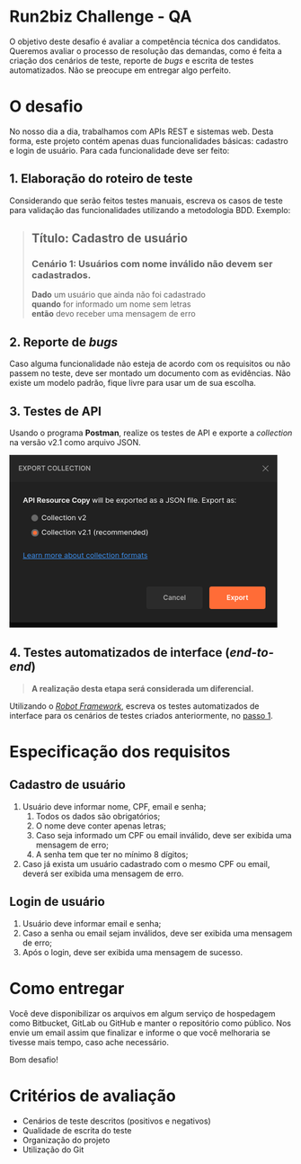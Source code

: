 # Run2biz Challenge - QA

O objetivo deste desafio é avaliar a competência técnica dos candidatos. Queremos avaliar o processo de resolução das demandas, como é feita a criação dos cenários de teste, reporte de *bugs* e escrita de testes automatizados. Não se preocupe em entregar algo perfeito.

# O desafio

No nosso dia a dia, trabalhamos com APIs REST e sistemas web. Desta forma, este projeto contém apenas duas funcionalidades básicas: cadastro e login de usuário. Para cada funcionalidade deve ser feito:

## 1. Elaboração do roteiro de teste

Considerando que serão feitos testes manuais, escreva os casos de teste para validação das funcionalidades utilizando a metodologia BDD. Exemplo:

> ## **Título**: Cadastro de usuário
> ### **Cenário 1**: Usuários com nome inválido não devem ser cadastrados.  
> **Dado** um usuário que ainda não foi cadastrado  
> **quando** for informado um nome sem letras  
> **então** devo receber uma mensagem de erro  

## 2. Reporte de *bugs*

Caso alguma funcionalidade não esteja de acordo com os requisitos ou não passem no teste, deve ser montado um documento com as evidências. Não existe um modelo padrão, fique livre para usar um de sua escolha.

## 3. Testes de API

Usando o programa **Postman**, realize os testes de API e exporte a *collection* na versão v2.1 como arquivo JSON.

![Export collection Postman](/resources/img/export-postman.png)

## 4. Testes automatizados de interface (*end-to-end*)

> **A realização desta etapa será considerada um diferencial.**

Utilizando o [*Robot Framework*](https://robotframework.org), escreva os testes automatizados de interface para os cenários de testes criados anteriormente, no [passo 1](#1-elaboração-do-roteiro-de-teste).

# Especificação dos requisitos

## Cadastro de usuário

1. Usuário deve informar nome, CPF, email e senha;
    1. Todos os dados são obrigatórios;
    2. O nome deve conter apenas letras;
    3. Caso seja informado um CPF ou email inválido, deve ser exibida uma mensagem de erro;
    4. A senha tem que ter no mínimo 8 dígitos;
2. Caso já exista um usuário cadastrado com o mesmo CPF ou email, deverá ser exibida uma mensagem de erro.

## Login de usuário

1. Usuário deve informar email e senha;
2. Caso a senha ou email sejam inválidos, deve ser exibida uma mensagem de erro;
3. Após o login, deve ser exibida uma mensagem de sucesso.

# Como entregar

Você deve disponibilizar os arquivos em algum serviço de hospedagem como Bitbucket, GitLab ou GitHub e manter o repositório como público. Nos envie um email assim que finalizar e informe o que você melhoraria se tivesse mais tempo, caso ache necessário.  

Bom desafio!

# Critérios de avaliação

- Cenários de teste descritos (positivos e negativos)
- Qualidade de escrita do teste
- Organização do projeto
- Utilização do Git
